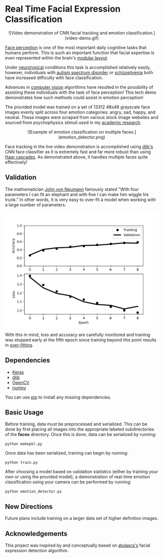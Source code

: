 # Real Time Facial Expression Classification
<p align="center">
 ![Video demonstration of CNN facial tracking and emotion classification.](video-demo.gif)
</p>

[Face perception](https://en.wikipedia.org/wiki/Face_perception) is one of the most important daily cognitive tasks that humans perform.  This is such an important function that facial expertise is even represented within the brain's [modular layout](https://en.wikipedia.org/wiki/Fusiform_face_area).

Under [neurotypical](https://en.wikipedia.org/wiki/Neurotypical) conditions this task is accomplished relatively easily, however, individuals with [autism spectrum disorder](https://en.wikipedia.org/wiki/Autism_spectrum) or [schizophrenia](https://en.wikipedia.org/wiki/Schizophrenia) both have increased difficulty with face classification.

Advances in [computer vision](https://en.wikipedia.org/wiki/Computer_vision) algorithms have resulted in the possibility of assisting these individuals with the task of face perception!  This tech demo demonstrates how such methods could assist in emotion perception!

The provided model was trained on a set of 13312 48x48 grayscale face images evenly split across four emotion categories: angry, sad, happy, and neutral.  These images were scraped from various stock image websites and sourced from psychophysics stimuli used in my [academic research](http://insalubrio.us/science.php).

<p align="center">
![Example of emotion classification on multiple faces.](emotion_detector.png)
</p>

Face tracking in the live video demonstration is accomplished using [dlib's](http://dlib.net/) CNN face classifier as it is extremely fast and far more robust than using [Haar cascades](https://en.wikipedia.org/wiki/Haar-like_feature).  As demonstrated above, it handles multiple faces quite effectively!

## Validation

The mathematician [John von Neumann](https://en.wikiquote.org/wiki/John_von_Neumann) famously stated "With four parameters I can fit an elephant and with five I can make him wiggle his trunk."  In other words, it is very easy to over-fit a model when working with a large number of parameters.

![Loss and accuracy plots.](evaluation.png)

With this in mind, loss and accuracy are carefully monitored and training was stopped early at the fifth epoch since training beyond this point results in [over-fitting](https://en.wikipedia.org/wiki/Overfitting).

## Dependencies

  * [Keras](https://keras.io/)
  * [dlib](http://dlib.net/)
  * [OpenCV](https://opencv.org/)
  * [numpy](https://numpy.org/)

You can use [pip](https://pypi.python.org/pypi/pip) to install any missing dependencies.

## Basic Usage

Before training, data must be preprocessed and serialized.  This can be done by first placing all images into the appropriate labeled subdirectories of the <b>faces</b> directory.  Once this is done, data can be serialized by running:

```
python makepkl.py
```

Once data has been serialized, training can begin by running:

```
python train.py
```

After choosing a model based on validation statistics (either by training your own or using the provided model), a demonstration of real-time emotion classification using your camera can be performed by running:

```
python emotion_detector.py
```

## New Directions

Future plans include training on a larger data set of higher definition images.

## Acknowledgements

This project was inspired by and conceptually based on [atulapra's](https://github.com/atulapra/Emotion-detection) facial expression detection algorithm.
